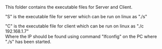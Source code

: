 This folder contains the executable files for Server and Client. 

"S" is the executable file for server which can be run on linux as "./s"

"C" is the executable file for client which can be run on linux as "./c 192.168.1.7"<br/>
Where the IP should be found using command "Ifconfig" on the PC where "./s" has been started.
